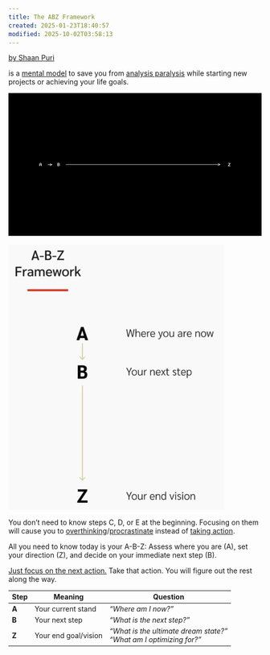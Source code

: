```yaml
---
title: The ABZ Framework
created: 2025-01-23T18:40:57
modified: 2025-10-02T03:58:13
---
```


[by Shaan Puri](https://x.com/ShaanVP/status/1347252471291207681)

is a [mental model](mental%20models.md) to save you from [analysis paralysis](decision-fatigue.md) while starting new projects or achieving your life goals.

![](../_attachments/7e708fde452803ca57beadba7c474768.png)

![](../_attachments/f1e6b3fe0cd63387aba69da042b75197.png)

You don’t need to know steps C, D, or E at the beginning. Focusing on them will cause you to [overthinking](overthinking.md)/[procrastinate](__temp__procrastination.md) instead of [taking action](cultivate-a-strong-bias-towards-action.md).

All you need to know today is your A-B-Z: Assess where you are (A), set your direction (Z), and decide on your immediate next step (B).

[Just focus on the next action.](just-focus-on-the-next-decision.md) Take that action. You will figure out the rest along the way.

| Step  | Meaning              | Question                                                               |
| ----- | -------------------- | ---------------------------------------------------------------------- |
| **A** | Your current stand   | _“Where am I now?”_                                                    |
| **B** | Your next step       | _“What is the next step?”_                                             |
| **Z** | Your end goal/vision | _“What is the ultimate dream state?”_<br>_“What am I optimizing for?”_ |
